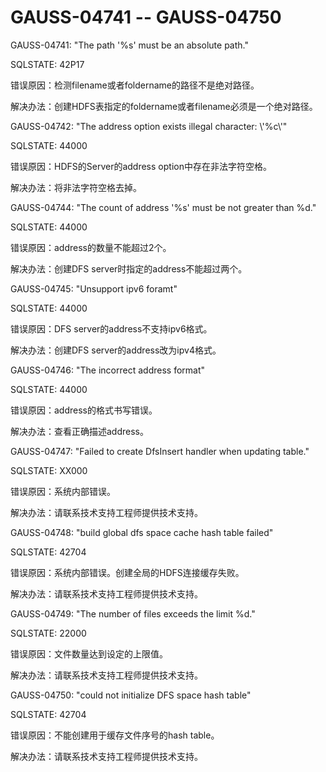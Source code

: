 # GAUSS-04741 -- GAUSS-04750<a name="ZH-CN_TOPIC_0302073707"></a>

GAUSS-04741: "The path '%s' must be an absolute path."

SQLSTATE: 42P17

错误原因：检测filename或者foldername的路径不是绝对路径。

解决办法：创建HDFS表指定的foldername或者filename必须是一个绝对路径。

GAUSS-04742: "The address option exists illegal character: \\'%c\\'"

SQLSTATE: 44000

错误原因：HDFS的Server的address option中存在非法字符空格。

解决办法：将非法字符空格去掉。

GAUSS-04744: "The count of address '%s' must be not greater than %d."

SQLSTATE: 44000

错误原因：address的数量不能超过2个。

解决办法：创建DFS server时指定的address不能超过两个。

GAUSS-04745: "Unsupport ipv6 foramt"

SQLSTATE: 44000

错误原因：DFS server的address不支持ipv6格式。

解决办法：创建DFS server的address改为ipv4格式。

GAUSS-04746: "The incorrect address format"

SQLSTATE: 44000

错误原因：address的格式书写错误。

解决办法：查看正确描述address。

GAUSS-04747: "Failed to create DfsInsert handler when updating table."

SQLSTATE: XX000

错误原因：系统内部错误。

解决办法：请联系技术支持工程师提供技术支持。

GAUSS-04748: "build global dfs space cache hash table failed"

SQLSTATE: 42704

错误原因：系统内部错误。创建全局的HDFS连接缓存失败。

解决办法：请联系技术支持工程师提供技术支持。

GAUSS-04749: "The number of files exceeds the limit %d."

SQLSTATE: 22000

错误原因：文件数量达到设定的上限值。

解决办法：请联系技术支持工程师提供技术支持。

GAUSS-04750: "could not initialize DFS space hash table"

SQLSTATE: 42704

错误原因：不能创建用于缓存文件序号的hash table。

解决办法：请联系技术支持工程师提供技术支持。
